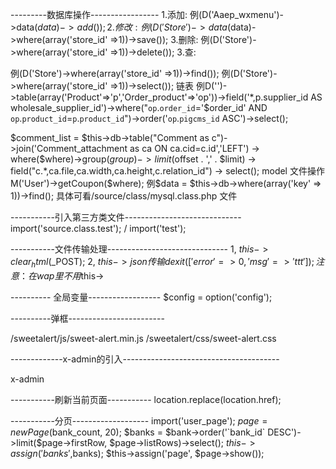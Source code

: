 

---------数据库操作-----------------
1.添加: 例(D('Aaep_wxmenu')->data($data)->add());
2.修改: 例(D('Store')->data($data)->where(array('store_id' =>1))->save());
3.删除: 例(D('Store')->where(array('store_id' =>1))->delete());
3.查:

例(D('Store')->where(array('store_id' =>1))->find());
例(D('Store')->where(array('store_id' =>1))->select());
链表 例D('')->table(array('Product'=>'p','Order_product'=>'op'))->field('*,p.supplier_id AS wholesale_supplier_id')->where("`op`.`order_id`='$order_id' AND `op`.`product_id`=`p`.`product_id`")->order('`op`.`pigcms_id` ASC')->select();


$comment_list = $this->db->table("Comment as c")->join('Comment_attachment as ca ON ca.cid=c.id','LEFT')
							-> where($where)->group($group)
							-> limit($offset . ',' . $limit)
							-> field("c.*,ca.file,ca.width,ca.height,c.relation_id")
							-> select();
model 文件操作
M('User')->getCoupon($where);
例$data = $this->db->where(array('key' => 1))->find();
具体可看/source/class/mysql.class.php 文件


-----------引入第三方类文件-----------------------------
import('source.class.test'); / import('test');


-----------文件传输处理------------------------------
1, $this->clear_html($_POST);
2, $this->json 传输 dexit(['error'=>0,'msg'=>'ttt']);
注意：在wap里不用$this->

---------- 全局变量------------------
$config = option('config');

----------弹框------------------------
<?php echo STATIC_URL;?>/sweetalert/js/sweet-alert.min.js
<?php echo STATIC_URL;?>/sweetalert/css/sweet-alert.css

-------------x-admin的引入---------------------------------------
<?php echo STATIC_URL;?>x-admin

-----------刷新当前页面-----------
location.replace(location.href);

-----------分页-------------------
import('user_page');
$page = new Page($bank_count, 20);
$banks = $bank->order('`bank_id` DESC')->limit($page->firstRow, $page->listRows)->select();
$this->assign('banks',$banks);
$this->assign('page', $page->show());
